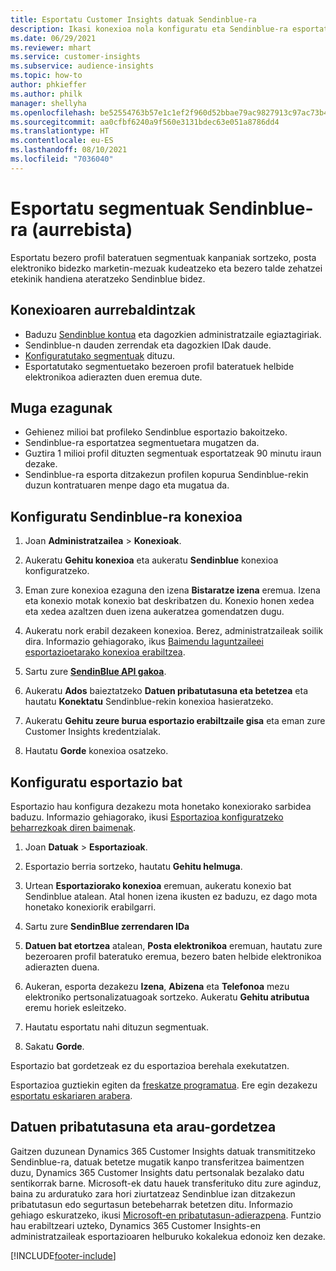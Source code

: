 ```yaml
---
title: Esportatu Customer Insights datuak Sendinblue-ra
description: Ikasi konexioa nola konfiguratu eta Sendinblue-ra esportatu.
ms.date: 06/29/2021
ms.reviewer: mhart
ms.service: customer-insights
ms.subservice: audience-insights
ms.topic: how-to
author: phkieffer
ms.author: philk
manager: shellyha
ms.openlocfilehash: be52554763b57e1c1ef2f960d52bbae79ac9827913c97ac73b429f66bbf4db37
ms.sourcegitcommit: aa0cfbf6240a9f560e3131bdec63e051a8786dd4
ms.translationtype: HT
ms.contentlocale: eu-ES
ms.lasthandoff: 08/10/2021
ms.locfileid: "7036040"
---
```

# <a name="export-segments-to-sendinblue-preview"></a>Esportatu segmentuak Sendinblue-ra (aurrebista)

Esportatu bezero profil bateratuen segmentuak kanpaniak sortzeko, posta elektroniko bidezko marketin-mezuak kudeatzeko eta bezero talde zehatzei etekinik handiena ateratzeko Sendinblue bidez.

## <a name="prerequisites-for-connection"></a>Konexioaren aurrebaldintzak

-   Baduzu [Sendinblue kontua](https://www.sendinblue.com/) eta dagozkien administratzaile egiaztagiriak.
-   Sendinblue-n dauden zerrendak eta dagozkien IDak daude.
-   [Konfiguratutako segmentuak](segments.md) dituzu.
-   Esportatutako segmentuetako bezeroen profil bateratuek helbide elektronikoa adierazten duen eremua dute.

## <a name="known-limitations"></a>Muga ezagunak

- Gehienez milioi bat profileko Sendinblue esportazio bakoitzeko.
- Sendinblue-ra esportatzea segmentuetara mugatzen da.
- Guztira 1 milioi profil dituzten segmentuak esportatzeak 90 minutu iraun dezake. 
- Sendinblue-ra esporta ditzakezun profilen kopurua Sendinblue-rekin duzun kontratuaren menpe dago eta mugatua da.

## <a name="set-up-connection-to-sendinblue"></a>Konfiguratu Sendinblue-ra konexioa

1. Joan **Administratzailea** > **Konexioak**.

1. Aukeratu **Gehitu konexioa** eta aukeratu **Sendinblue** konexioa konfiguratzeko.

1. Eman zure konexioa ezaguna den izena **Bistaratze izena** eremua. Izena eta konexio motak konexio bat deskribatzen du. Konexio honen xedea eta xedea azaltzen duen izena aukeratzea gomendatzen dugu.

1. Aukeratu nork erabil dezakeen konexioa. Berez, administratzaileak soilik dira. Informazio gehiagorako, ikus [Baimendu laguntzaileei esportazioetarako konexioa erabiltzea](connections.md#allow-contributors-to-use-a-connection-for-exports).

1. Sartu zure **[SendinBlue API gakoa](https://developers.sendinblue.com/docs/getting-started#:~:text=Get%20your%20API%20key&text=You%20can%20create%20one%20from,your%20settings%20This%20API%20key)**.

1. Aukeratu **Ados** baieztatzeko **Datuen pribatutasuna eta betetzea** eta hautatu **Konektatu** Sendinblue-rekin konexioa hasieratzeko.

1. Aukeratu **Gehitu zeure burua esportazio erabiltzaile gisa** eta eman zure Customer Insights kredentzialak.

1. Hautatu **Gorde** konexioa osatzeko.

## <a name="configure-an-export"></a>Konfiguratu esportazio bat

Esportazio hau konfigura dezakezu mota honetako konexiorako sarbidea baduzu. Informazio gehiagorako, ikusi [Esportazioa konfiguratzeko beharrezkoak diren baimenak](export-destinations.md#set-up-a-new-export).

1. Joan **Datuak** > **Esportazioak**.

1. Esportazio berria sortzeko, hautatu **Gehitu helmuga**.

1. Urtean **Esportaziorako konexioa** eremuan, aukeratu konexio bat Sendinblue atalean. Atal honen izena ikusten ez baduzu, ez dago mota honetako konexiorik erabilgarri.

1. Sartu zure **SendinBlue zerrendaren IDa** 

1. **Datuen bat etortzea** atalean, **Posta elektronikoa** eremuan, hautatu zure bezeroaren profil bateratuko eremua, bezero baten helbide elektronikoa adierazten duena. 

1. Aukeran, esporta dezakezu **Izena**, **Abizena** eta **Telefonoa** mezu elektroniko pertsonalizatuagoak sortzeko. Aukeratu **Gehitu atributua** eremu horiek esleitzeko.

1. Hautatu esportatu nahi dituzun segmentuak. 

1. Sakatu **Gorde**.

Esportazio bat gordetzeak ez du esportazioa berehala exekutatzen.

Esportazioa guztiekin egiten da [freskatze programatua](system.md#schedule-tab). Ere egin dezakezu [esportatu eskariaren arabera](export-destinations.md#run-exports-on-demand). 


## <a name="data-privacy-and-compliance"></a>Datuen pribatutasuna eta arau-gordetzea

Gaitzen duzunean Dynamics 365 Customer Insights datuak transmititzeko Sendinblue-ra, datuak betetze mugatik kanpo transferitzea baimentzen duzu, Dynamics 365 Customer Insights datu pertsonalak bezalako datu sentikorrak barne. Microsoft-ek datu hauek transferituko ditu zure aginduz, baina zu arduratuko zara hori ziurtatzeaz Sendinblue izan ditzakezun pribatutasun edo segurtasun betebeharrak betetzen ditu. Informazio gehiago eskuratzeko, ikusi [Microsoft-en pribatutasun-adierazpena](https://go.microsoft.com/fwlink/?linkid=396732).
Funtzio hau erabiltzeari uzteko, Dynamics 365 Customer Insights-en administratzaileak esportazioaren helburuko kokalekua edonoiz ken dezake.


[!INCLUDE[footer-include](../includes/footer-banner.md)]
